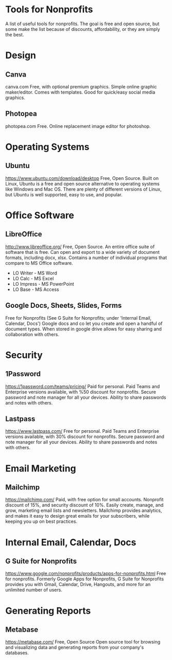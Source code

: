 # Tools for Nonprofits
A list of useful tools for nonprofits. The goal is free and open source, but some make the list because of discounts, affordability, or they are simply the best.

# Design

## Canva
canva.com
Free, with optional premium graphics.
Simple online graphic maker/editor. Comes with templates. Good for quick/easy social media graphics.

## Photopea
photopea.com
Free. 
Online replacement image editor for photoshop.

# Operating Systems

## Ubuntu
https://www.ubuntu.com/download/desktop
Free, Open Source.
Built on Linux, Ubuntu is a free and open source alternative to operating systems like Windows and Mac OS. There are plenty of different versions of Linux, but Ubuntu is well supported, easy to use, and popular.

# Office Software

## LibreOffice
http://www.libreoffice.org/
Free, Open Source.
An entire office suite of software that is free. Can open and export to a wide variety of document formats, including docx, xlsx.
Contains a number of individual programs that compare to MS Office software.
* LO Writer - MS Word
* LO Calc - MS Excel
* LO Impress - MS PowerPoint
* LO Base - MS Access

## Google Docs, Sheets, Slides, Forms
Free for Nonprofits (See G Suite for Nonprofits; under 'Internal Email, Calendar, Docs')
Google docs and co let you create and open a handful of document types. When stored in google drive allows for easy sharing and collaboration with others.

# Security

## 1Password
https://1password.com/teams/pricing/
Paid for personal. Paid Teams and Enterprise versions available, with %50 discount for nonprofits.
Secure password and note manager for all your devices. Ability to share passwords and notes with others.

## Lastpass
https://www.lastpass.com/
Free for personal. Paid Teams and Enterprise versions available, with 30% discount for nonprofits.
Secure password and note manager for all your devices. Ability to share passwords and notes with others.

# Email Marketing

## Mailchimp
https://mailchimp.com/
Paid, with free option for small accounts. Nonprofit discount of 15%, and security discount of 10%.
Easily create, manage, and grow, marketing email lists and newsletters. Mailchimp provides analytics, and makes it easy to design great emails for your subscribers, while keeping you up on best practices.

# Internal Email, Calendar, Docs

## G Suite for Nonprofits
https://www.google.com/nonprofits/products/apps-for-nonprofits.html
Free for nonprofits.
Formerly Google Apps for Nonprofits, G Suite for Nonprofits provides you with Gmail, Calendar, Drive, Hangouts, and more for an unlimited number of users.

# Generating Reports

## Metabase
https://metabase.com/
Free, Open Source
Open source tool for browsing and visualizing data and generating reports from your company's databases.


